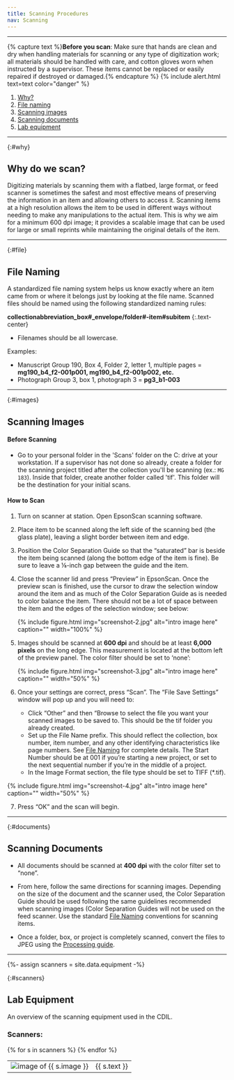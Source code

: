 ```yaml
---
title: Scanning Procedures
nav: Scanning
---
```


-------------------

{% capture text %}**Before you scan**:
Make sure that hands are clean and dry when handling materials for scanning or any type of digitization work; all materials should be handled with care, and cotton gloves worn when instructed by a supervisor. These items cannot be replaced or easily repaired if destroyed or damaged.{% endcapture %}
{% include alert.html text=text color="danger" %}

1. [Why?](#why)
2. [File naming](#file)
3. [Scanning images](#images)
4. [Scanning documents](#documents)
5. [Lab equipment](#scanners)

-----------

{:#why}
## Why do we scan?

Digitizing materials by scanning them with a flatbed, large format, or feed scanner is sometimes the safest and most effective means of preserving the information in an item and allowing others to access it. Scanning items at a high resolution allows the item to be used in different ways without needing to make any manipulations to the actual item. This is why we aim for a minimum 600 dpi image; it provides a scalable image that can be used for large or small reprints while maintaining the original details of the item.

-----------

{:#file}
## File Naming

A standardized file naming system helps us know exactly where an item came from or where it belongs just by looking at the file name. Scanned files should be named using the following standardized naming rules:

**collectionabbreviation_box#_envelope/folder#-item#subitem**
{:.text-center}

- Filenames should be all lowercase.

Examples:
- Manuscript Group 190, Box 4, Folder 2, letter 1, multiple pages = **mg190_b4_f2-001p001, mg190_b4_f2-001p002, etc.**
- Photograph Group 3, box 1, photograph 3 = **pg3_b1-003**

------------

{:#images}
## Scanning Images

#### Before Scanning

- Go to your personal folder in the 'Scans' folder on the C: drive at your workstation. If a supervisor has not done so already, create a folder for the scanning project titled after the collection you'll be scanning (ex.: `MG 183`). Inside that folder, create another folder called 'tif'. This folder will be the destination for your initial scans.

#### How to Scan
1. Turn on scanner at station. Open EpsonScan scanning software. 

2. Place item to be scanned along the left side of the scanning bed (the glass plate), leaving a slight border between item and edge. 

3. Position the Color Separation Guide so that the “saturated” bar is beside the item being scanned (along the bottom edge of the item is fine). Be sure to leave a ⅛-inch gap between the guide and the item.

4. Close the scanner lid and press “Preview” in EpsonScan. Once the preview scan is finished, use the cursor to draw the selection window around the item and as much of the Color Separation Guide as is needed to color balance the item. There should not be a lot of space between the item and the edges of the selection window; see below:

    {% include figure.html img="screenshot-2.jpg" alt="intro image here" caption="" width="100%" %}
    
5. Images should be scanned at **600 dpi** and should be at least **6,000 pixels** on the long edge. This measurement is located at the bottom left of the preview panel. The color filter should be set to ‘none’:

    {% include figure.html img="screenshot-3.jpg" alt="intro image here" caption="" width="50%" %}

6. Once your settings are correct, press “Scan”. The “File Save Settings” window will pop up and you will need to:
    - Click “Other” and then “Browse to select the file you want your scanned images to be saved to. This should be the tif folder you already created.
    - Set up the File Name prefix. This should reflect the collection, box number, item number, and any other identifying characteristics like page numbers. See [File Naming](https://uidaholib.github.io/dds-student-workflow/content/1-scanning.html#file) for complete details. The Start Number should be at 001 if you’re starting a new project, or set to the next sequential number if you’re in the middle of a project. 
    - In the Image Format section, the file type should be set to TIFF (*.tif).

{% include figure.html img="screenshot-4.jpg" alt="intro image here" caption="" width="50%" %}

7. Press “OK” and the scan will begin. 

-------------

{:#documents}
## Scanning Documents

- All documents should be scanned at **400 dpi** with the color filter set to “none”. 

- From here, follow the same directions for scanning images. Depending on the size of the document and the scanner used, the Color Separation Guide should be used following the same guidelines recommended when scanning images (Color Separation Guides will not be used on the feed scanner. Use the standard [File Naming](https://uidaholib.github.io/dds-student-workflow/content/1-intro.html#file) conventions for scanning items.

- Once a folder, box, or project is completely scanned, convert the files to JPEG using the [Processing guide](https://uidaholib.github.io/dds-student-workflow/content/2-lesson.html#documents). 

--------------

{%- assign scanners = site.data.equipment -%}

{:#scanners}
## Lab Equipment

An overview of the scanning equipment used in the CDIL. 

### Scanners:

<table class="table">
<tbody>
{% for s in scanners %}
<tr>
<td class="col-4"><img src="{{ s.image | prepend: '/images/' | relative_url }}" alt="image of {{ s.image }}" class="img-fluid"/></td>
<td class="col-8">{{ s.text }}</td>
</tr>
{% endfor %}
</tbody>
</table>